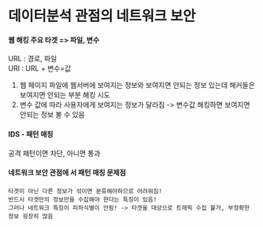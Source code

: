 # 데이터분석 관점의 네트워크 보안

#### 웹 해킹 주요 타겟 => 파일, 변수  
URL : 경로, 파일  
URI : URL + 변수=값   
1. 웹 페이지 파일에 웹서버에 보여지는 정보와 보여지면 안되는 정보 있는데 해커들은 보여지면 안되는 부분 해킹 시도    
2. 변수 값에 따라 사용자에게 보여지는 정보가 달라짐 -> 변수값 해킹하면 보여지면 안되는 정보 볼 수 있음  

#### IDS - 패턴 매칭  
공격 패턴이면 차단, 아니면 통과  

#### 네트워크 보안 관점에 서 패턴 매칭 문제점  
```
타겟이 아닌 다른 정보가 섞이면 분류해야하므로 어려워짐!  
반드시 타겟만의 정보만을 수집해야 한다는 특징이 있음!  
그러나 네트워크 특징이 피하식별이 안됨! -> 타겟을 대상으로 트래픽 수집 불가, 부정확한 정보 굉장히 많음  
```


